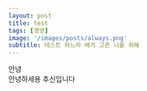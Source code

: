 ```yaml
---
layout: post
title: test
tags: [경영]
image: '/images/posts/always.png'
subtitle: 테스트 하느라 배가 고픈 나를 위해
---
```


<div class='notice'>
안녕
</div>

<div class='ps'>
안녕하세용 추신입니다
</div>